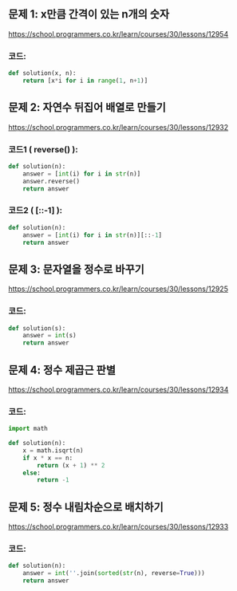 ## 문제 1: x만큼 간격이 있는 n개의 숫자

https://school.programmers.co.kr/learn/courses/30/lessons/12954

### 코드:
```python
def solution(x, n):
    return [x*i for i in range(1, n+1)]
```

## 문제 2: 자연수 뒤집어 배열로 만들기

https://school.programmers.co.kr/learn/courses/30/lessons/12932

### 코드1 ( reverse() ):
```python
def solution(n):
    answer = [int(i) for i in str(n)]
    answer.reverse()
    return answer
```

### 코드2 ( [::-1] ):
```python
def solution(n):
    answer = [int(i) for i in str(n)][::-1]
    return answer
```

## 문제 3: 문자열을 정수로 바꾸기

https://school.programmers.co.kr/learn/courses/30/lessons/12925

### 코드:
```python
def solution(s):
    answer = int(s)
    return answer
```

## 문제 4: 정수 제곱근 판별

https://school.programmers.co.kr/learn/courses/30/lessons/12934

### 코드:
```python
import math

def solution(n):
    x = math.isqrt(n)
    if x * x == n:
        return (x + 1) ** 2
    else:
        return -1
```

## 문제 5: 정수 내림차순으로 배치하기

https://school.programmers.co.kr/learn/courses/30/lessons/12933

### 코드:
```python
def solution(n):
    answer = int(''.join(sorted(str(n), reverse=True)))
    return answer
```
